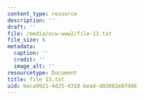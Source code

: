 ```yaml
---
content_type: resource
description: ''
draft: ''
file: /media/ocw-www2/file-13.txt
file_size: 6
metadata:
  caption: ''
  credit: ''
  image_alt: ''
resourcetype: Document
title: file 13.txt
uid: beca9921-4d25-4318-bea4-d02082e8fd46
---
```

